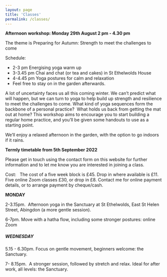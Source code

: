 ```yaml
---
layout: page
title: 'Classes'
permalink: /classes/
---
```

**Afternoon workshop: Monday 29th August  2 pm - 4.30 pm**

The theme is Preparing for Autumn: Strength to meet the challenges to come

Schedule:

* 2-3 pm Energising yoga warm up
* 3-3.45 pm Chai and chat (or tea and cakes) in St Ethelwolds House
* 4-4.45 pm Yoga postures for calm and relaxation
* Feel free to stay on in the garden afterwards.

A lot of uncertainty faces us all this coming winter. We can’t predict what will happen, but we can turn to yoga to help build up strength and resilience to meet the challenges to come. What kind of yoga sequences form the backbone of a personal practice? &nbsp;What holds us back from getting the mat out at home? This workshop aims to encourage you to start building a regular home practice, and you’ll be given some handouts to use as a starting point.&nbsp;

We’ll enjoy a relaxed afternoon in the garden, with the option to go indoors if it rains.

**Termly timetable from 5th September 2022**

Please get in touch using the contact form on this website for further information and to let me know you are interested in joining a class.

Cost:&nbsp; &nbsp;The cost of a five week block is &pound;45. Drop in where available is &pound;11.&nbsp; Five online Zoom classes &pound;30, or drop in &pound;8. Contact me for online payment details, or to arrange payment by cheque/cash.&nbsp;

**MONDAY**

2-3.15pm.&nbsp; Afternoon yoga in the Sanctuary at St Ethelwolds, East St Helen Street, Abingdon (a more gentle session).

6-7pm. Move with a hatha flow, including some stronger postures: online Zoom

##### **WEDNESDAY**

5\.15 - 6.30pm. Focus on gentle movement, beginners welcome: the Sanctuary.

7- 8.15pm.&nbsp; A stronger session, followed by stretch and relax. Ideal for after work, all levels: the Sanctuary.

&nbsp;